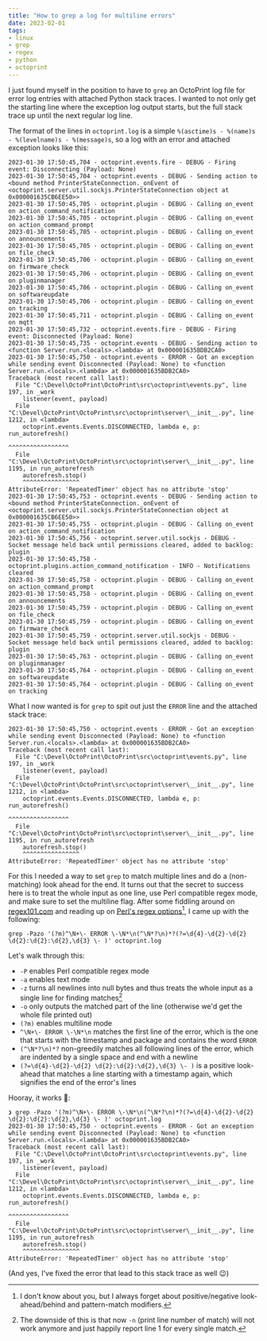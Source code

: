```yaml
---
title: "How to grep a log for multiline errors"
date: 2023-02-01
tags:
- linux
- grep
- regex
- python
- octoprint
---
```


I just found myself in the position to have to `grep` an OctoPrint log file for error log entries with attached Python stack traces. I wanted to not only get the starting line where the exception log output starts, but the full stack trace up until the next regular log line. 

The format of the lines in `octoprint.log` is a simple `%(asctime)s - %(name)s - %(levelname)s - %(message)s`, so a log with an error and attached exception looks like this:

```plain
2023-01-30 17:50:45,704 - octoprint.events.fire - DEBUG - Firing event: Disconnecting (Payload: None)
2023-01-30 17:50:45,704 - octoprint.events - DEBUG - Sending action to <bound method PrinterStateConnection._onEvent of <octoprint.server.util.sockjs.PrinterStateConnection object at 0x000001635CB6EE50>>
2023-01-30 17:50:45,705 - octoprint.plugin - DEBUG - Calling on_event on action_command_notification
2023-01-30 17:50:45,705 - octoprint.plugin - DEBUG - Calling on_event on action_command_prompt
2023-01-30 17:50:45,705 - octoprint.plugin - DEBUG - Calling on_event on announcements
2023-01-30 17:50:45,705 - octoprint.plugin - DEBUG - Calling on_event on file_check
2023-01-30 17:50:45,706 - octoprint.plugin - DEBUG - Calling on_event on firmware_check
2023-01-30 17:50:45,706 - octoprint.plugin - DEBUG - Calling on_event on pluginmanager
2023-01-30 17:50:45,706 - octoprint.plugin - DEBUG - Calling on_event on softwareupdate
2023-01-30 17:50:45,706 - octoprint.plugin - DEBUG - Calling on_event on tracking
2023-01-30 17:50:45,711 - octoprint.plugin - DEBUG - Calling on_event on mqtt
2023-01-30 17:50:45,732 - octoprint.events.fire - DEBUG - Firing event: Disconnected (Payload: None)
2023-01-30 17:50:45,735 - octoprint.events - DEBUG - Sending action to <function Server.run.<locals>.<lambda> at 0x000001635BDB2CA0>
2023-01-30 17:50:45,750 - octoprint.events - ERROR - Got an exception while sending event Disconnected (Payload: None) to <function Server.run.<locals>.<lambda> at 0x000001635BDB2CA0>
Traceback (most recent call last):
  File "C:\Devel\OctoPrint\OctoPrint\src\octoprint\events.py", line 197, in _work
    listener(event, payload)
  File "C:\Devel\OctoPrint\OctoPrint\src\octoprint\server\__init__.py", line 1212, in <lambda>
    octoprint.events.Events.DISCONNECTED, lambda e, p: run_autorefresh()
                                                       ^^^^^^^^^^^^^^^^^
  File "C:\Devel\OctoPrint\OctoPrint\src\octoprint\server\__init__.py", line 1195, in run_autorefresh
    autorefresh.stop()
    ^^^^^^^^^^^^^^^^
AttributeError: 'RepeatedTimer' object has no attribute 'stop'
2023-01-30 17:50:45,753 - octoprint.events - DEBUG - Sending action to <bound method PrinterStateConnection._onEvent of <octoprint.server.util.sockjs.PrinterStateConnection object at 0x000001635CB6EE50>>
2023-01-30 17:50:45,755 - octoprint.plugin - DEBUG - Calling on_event on action_command_notification
2023-01-30 17:50:45,756 - octoprint.server.util.sockjs - DEBUG - Socket message held back until permissions cleared, added to backlog: plugin
2023-01-30 17:50:45,758 - octoprint.plugins.action_command_notification - INFO - Notifications cleared
2023-01-30 17:50:45,758 - octoprint.plugin - DEBUG - Calling on_event on action_command_prompt
2023-01-30 17:50:45,758 - octoprint.plugin - DEBUG - Calling on_event on announcements
2023-01-30 17:50:45,759 - octoprint.plugin - DEBUG - Calling on_event on file_check
2023-01-30 17:50:45,759 - octoprint.plugin - DEBUG - Calling on_event on firmware_check
2023-01-30 17:50:45,759 - octoprint.server.util.sockjs - DEBUG - Socket message held back until permissions cleared, added to backlog: plugin
2023-01-30 17:50:45,763 - octoprint.plugin - DEBUG - Calling on_event on pluginmanager
2023-01-30 17:50:45,764 - octoprint.plugin - DEBUG - Calling on_event on softwareupdate
2023-01-30 17:50:45,764 - octoprint.plugin - DEBUG - Calling on_event on tracking
```

What I now wanted is for `grep` to spit out just the `ERROR` line and the attached stack trace:

```plain
2023-01-30 17:50:45,750 - octoprint.events - ERROR - Got an exception while sending event Disconnected (Payload: None) to <function Server.run.<locals>.<lambda> at 0x000001635BDB2CA0>
Traceback (most recent call last):
  File "C:\Devel\OctoPrint\OctoPrint\src\octoprint\events.py", line 197, in _work
    listener(event, payload)
  File "C:\Devel\OctoPrint\OctoPrint\src\octoprint\server\__init__.py", line 1212, in <lambda>
    octoprint.events.Events.DISCONNECTED, lambda e, p: run_autorefresh()
                                                       ^^^^^^^^^^^^^^^^^
  File "C:\Devel\OctoPrint\OctoPrint\src\octoprint\server\__init__.py", line 1195, in run_autorefresh
    autorefresh.stop()
    ^^^^^^^^^^^^^^^^
AttributeError: 'RepeatedTimer' object has no attribute 'stop'
```

For this I needed a way to set `grep` to match multiple lines and do a (non-matching) look ahead for the end. It turns out that the secret to success here is to treat the whole input as one line, use Perl compatible regex mode, and make sure to set the multiline flag. After some fiddling around on [regex101.com](https://regex101.com/r/qYOrnT/1) and reading up on [Perl's regex options](https://perldoc.perl.org/perlre#Extended-Patterns)[^1], I came up with the following:

```plain
grep -Pazo '(?m)^\N+\- ERROR \-\N*\n(^\N*?\n)*?(?=\d{4}-\d{2}-\d{2} \d{2}:\d{2}:\d{2},\d{3} \- )' octoprint.log
```

Let's walk through this:

- `-P` enables Perl compatible regex mode
- `-a` enables text mode
- `-z` turns all newlines into null bytes and thus treats the whole input as a single line for finding matches[^2]
- `-o` only outputs the matched part of the line (otherwise we'd get the whole file printed out)
- `(?m)` enables multiline mode
- `^\N+\- ERROR \-\N*\n` matches the first line of the error, which is the one that starts with the timestamp and package and contains the word `ERROR`
- `(^\N*?\n)*?` non-greedily matches all following lines of the error, which are indented by a single space and end with a newline
- `(?=\d{4}-\d{2}-\d{2} \d{2}:\d{2}:\d{2},\d{3} \- )` is a positive look-ahead that matches a line starting with a timestamp again, which signifies the end of the error's lines

Hooray, it works 🥳:

```plain
❯ grep -Pazo '(?m)^\N+\- ERROR \-\N*\n(^\N*?\n)*?(?=\d{4}-\d{2}-\d{2} \d{2}:\d{2}:\d{2},\d{3} \- )' octoprint.log
2023-01-30 17:50:45,750 - octoprint.events - ERROR - Got an exception while sending event Disconnected (Payload: None) to <function Server.run.<locals>.<lambda> at 0x000001635BDB2CA0>
Traceback (most recent call last):
  File "C:\Devel\OctoPrint\OctoPrint\src\octoprint\events.py", line 197, in _work
    listener(event, payload)
  File "C:\Devel\OctoPrint\OctoPrint\src\octoprint\server\__init__.py", line 1212, in <lambda>
    octoprint.events.Events.DISCONNECTED, lambda e, p: run_autorefresh()
                                                       ^^^^^^^^^^^^^^^^^
  File "C:\Devel\OctoPrint\OctoPrint\src\octoprint\server\__init__.py", line 1195, in run_autorefresh
    autorefresh.stop()
    ^^^^^^^^^^^^^^^^
AttributeError: 'RepeatedTimer' object has no attribute 'stop'
```

(And yes, I've fixed the error that lead to this stack trace as well 😉)

[^1]: I don't know about you, but I always forget about positive/negative look-ahead/behind and pattern-match modifiers.
[^2]: The downside of this is that now `-n` (print line number of match) will not work anymore and just happily report line 1 for every single match.
